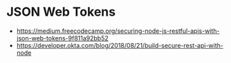 # JSON Web Tokens

* https://medium.freecodecamp.org/securing-node-js-restful-apis-with-json-web-tokens-9f811a92bb52
* https://developer.okta.com/blog/2018/08/21/build-secure-rest-api-with-node
